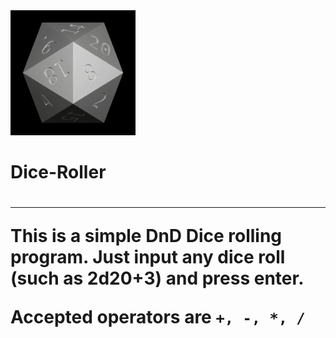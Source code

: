 <img src="https://raw.githubusercontent.com/Coolestcon/Dice-Roller/6aabd902fe72ec4155da75d9ec70613e82defad8/dice.gif" alt="dice gif" width="200" height="200">
<h1>Dice-Roller<h1>
<hr>
<p>This is a simple DnD Dice rolling program. Just input any dice roll (such as 2d20+3) and press enter.</p>

  <p>Accepted operators are <code>+, -, *, /</code></p>
